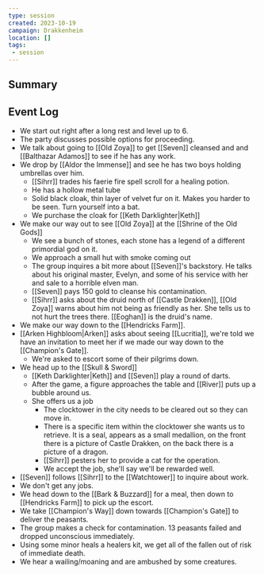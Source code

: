 ```yaml
---
type: session
created: 2023-10-19
campaign: Drakkenheim
location: []
tags:
 - session
---
```



## Summary

## Event Log

- We start out right after a long rest and level up to 6.
- The party discusses possible options for proceeding.
- We talk about going to [[Old Zoya]] to get [[Seven]] cleansed and and [[Balthazar Adamos]] to see if he has any work.
- We drop by [[Aldor the Immense]] and see he has two boys holding umbrellas over him.
	- [[Sihrr]] trades his faerie fire spell scroll for a healing potion.
	- He has a hollow metal tube
	- Solid black cloak, thin layer of velvet fur on it. Makes you harder to be seen. Turn yourself into a bat.
	- We purchase the cloak for [[Keth Darklighter|Keth]]
- We make our way out to see [[Old Zoya]] at the [[Shrine of the Old Gods]]
	- We see a bunch of stones, each stone has a legend of a different primordial god on it.
	- We approach a small hut with smoke coming out
	- The group inquires a bit more about [[Seven]]'s backstory. He talks about his original master, Evelyn, and some of his service with her and sale to a horrible elven man.
	- [[Seven]] pays 150 gold to cleanse his contamination.
	- [[Sihrr]] asks about the druid north of [[Castle Drakken]], [[Old Zoya]] warns about him not being as friendly as her. She tells us to not hurt the trees there. [[Eoghan]] is the druid's name.
- We make our way down to the [[Hendricks Farm]].
- [[Arken Highbloom|Arken]] asks about seeing [[Lucritia]], we're told we have an invitation to meet her if we made our way down to the [[Champion's Gate]].
	- We're asked to escort some of their pilgrims down.
- We head up to the [[Skull & Sword]]
	- [[Keth Darklighter|Keth]] and [[Seven]] play a round of darts.
	- After the game, a figure approaches the table and [[River]] puts up a bubble around us.
	- She offers us a job
		- The clocktower in the city needs to be cleared out so they can move in.
		- There is a specific item within the clocktower she wants us to retrieve. It is a seal, appears as a small medallion, on the front there is a picture of Castle Drakken, on the back there is a picture of a dragon.
		- [[Sihrr]] pesters her to provide a cat for the operation.
		- We accept the job, she'll say we'll be rewarded well.
- [[Seven]] follows [[Sihrr]] to the [[Watchtower]] to inquire about work.
- We don't get any jobs.
- We head down to the [[Bark & Buzzard]] for a meal, then down to [[Hendricks Farm]] to pick up the escort.
- We take [[Champion's Way]] down towards [[Champion's Gate]] to deliver the peasants.
- The group makes a check for contamination. 13 peasants failed and dropped unconscious immediately. 
- Using some minor heals a healers kit, we get all of the fallen out of risk of immediate death.
- We hear a wailing/moaning and are ambushed by some creatures.


